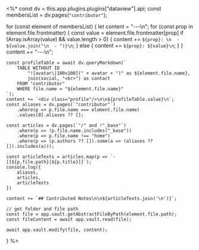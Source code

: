<%*
const dv = this.app.plugins.plugins["dataview"].api;
const membersList = dv.pages(`"contributor"`);

for (const element of membersList) {
	let content = "---\n";
	for (const prop in element.file.frontmatter) {
		const value = element.file.frontmatter[prop]
		if (Array.isArray(value) && value.length > 0) {
			content += `${prop}: \n  - ${value.join("\n  - ")}\n`;
		} else {
			content += `${prop}: ${value}\n`;
		}
	}
	content += "---\n";

	const profileTable = await dv.queryMarkdown(`
		TABLE WITHOUT ID
			"![avatar\|100x100](" + avatar + ")" as ${element.file.name},
			join(social, "<br>") as contact
		FROM "contributor"
		WHERE file.name = "${element.file.name}"
	`);
	content += `<div class="profile"/>\n\n${profileTable.value}\n`;
	const aliases = dv.pages(`"contributor"`)
		.where(p => p.file.name === element.file.name)
		.values[0].aliases ?? [];

	const articles = dv.pages(`"/" and !"_base"`)
		.where(p => !p.file.name.includes("_base"))
		.where(p => p.file.name !== "home")
		.where(p => (p.authors ?? []).some(a => (aliases ?? []).includes(a)));

	const articleTexts = articles.map(p => `- [[${p.file.path}|${p.title}]]`);
	console.log({
		aliases,
		articles,
		articleTexts
	})

	content += `## Contributed Notes\n\n${articleTexts.join('\n')}`;

	// get folder and file path
	const file = app.vault.getAbstractFileByPath(element.file.path);
	const fileContent = await app.vault.read(file);

	await app.vault.modify(file, content);
}
%>
